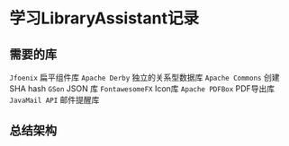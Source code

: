 # 学习LibraryAssistant记录

## 需要的库
`Jfoenix` 扁平组件库
`Apache Derby` 独立的关系型数据库
`Apache Commons` 创建SHA hash
`GSon` JSON 库
`FontawesomeFX` Icon库
`Apache PDFBox` PDF导出库
`JavaMail API` 邮件提醒库

## 总结架构







